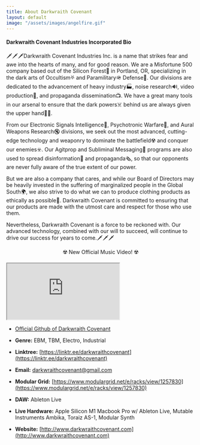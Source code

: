 ```yaml
---
title: About Darkwraith Covenant
layout: default
image: "/assets/images/angelfire.gif"
---
```

#### Darkwraith Covenant Industries Incorporated Bio

 🗡️🗡️🗡️Darkwraith Covenant Industries Inc. is a name that strikes fear and awe into the hearts of many, and for good reason. We are a Misfortune 500 company based out of the Silicon Forest🌲 in Portland, OR, specializing in the dark arts of Occultism⛧ and Paramilitary🪖 Defense🚀. Our divisions are dedicated to the advancement of heavy industry🏭, noise research🔊, video production🎥, and propaganda dissemination📺. We have a great many tools in our arsenal to ensure that the dark powers☠️ behind us are always given the upper hand🫴🏽.

From our Electronic Signals Intelligence📡, Psychotronic Warfare🧠, and Aural Weapons Research🔇 divisions, we seek out the most advanced, cutting-edge technology and weaponry to dominate the battlefield☢️ and conquer our enemies☣️. Our Agitprop and Subliminal Messaging📰 programs are also used to spread disinformation🥸 and propaganda🗞️, so that our opponents are never fully aware of the true extent of our power.

But we are also a company that cares, and while our Board of Directors may be heavily invested in the suffering of marginalized people in the Global South🌍, we also strive to do what we can to produce clothing products as ethically as possible👕. Darkwraith Covenant is committed to ensuring that our products are made with the utmost care and respect for those who use them.

Nevertheless, Darkwraith Covenant is a force to be reckoned with. Our advanced technology, combined with our will to succeed, will continue to drive our success for years to come.🗡️🗡️🗡️  
  
<center><p> ☢️ New Official Music Video! ☢️</p></center>
<div class="vidalign">
<iframe src="https://www.youtube.com/embed/3bP4ZFvVcy4" frameborder="30" allow="accelerometer;clipboard-write; encrypted-media; modest-branding; gyroscope; picture-in-picture; web-share" allowfullscreen > </iframe>
</div>


- [Official Github of Darkwraith Covenant](https://github.com/darkwraithcovenant)

- **Genre:** EBM, TBM, Electro, Industrial

- **Linktree:** [https://linktr.ee/darkwraithcovenant](https://linktr.ee/darkwraithcovenant)

- **Email:** [darkwraithcovenant@gmail.com](mailto:darkwraithcovenant@gmail.com)

- **Modular Grid:** [https://www.modulargrid.net/e/racks/view/1257830](https://www.modulargrid.net/e/racks/view/1257830)

- **DAW:** Ableton Live

- **Live Hardware:** Apple Silicon M1 Macbook Pro w/ Ableton Live, Mutable Instruments Ambika, Toraiz AS-1, Modular Synth

- **Website:** [http://www.darkwraithcovenant.com](http://www.darkwraithcovenant.com)

